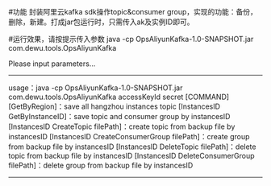 #功能
封装阿里云kafka sdk操作topic&consumer group，实现的功能：备份，删除，新建。打成jar包运行时，只需传入ak及实例ID即可。

#运行效果，请按提示传入参数
java -cp OpsAliyunKafka-1.0-SNAPSHOT.jar com.dewu.tools.OpsAliyunKafka

Please input parameters...
******************************************
usage：java -cp OpsAliyunKafka-1.0-SNAPSHOT.jar com.dewu.tools.OpsAliyunKafka accessKeyId secret [COMMAND]
                                [GetByRegion]：save all hangzhou instances topic
                                [InstancesID GetByInstanceID]：save topic and consumer group by instancesID
                                [InstancesID CreateTopic filePath]：create topic from backup file by instancesID
                                [InstancesID CreateConsumerGroup filePath]：create group from backup file by instancesID
                                [InstancesID DeleteTopic filePath]：delete topic from backup file by instancesID
                                [InstancesID DeleteConsumerGroup filePath]：delete group from backup file by instancesID
******************************************
